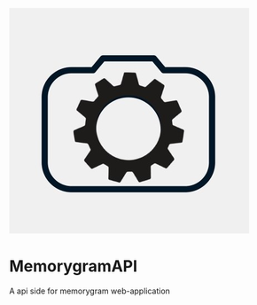 ![An instagram api image](instagram-3814055_1280.jpg)  

# MemorygramAPI  
A api side for memorygram web-application
